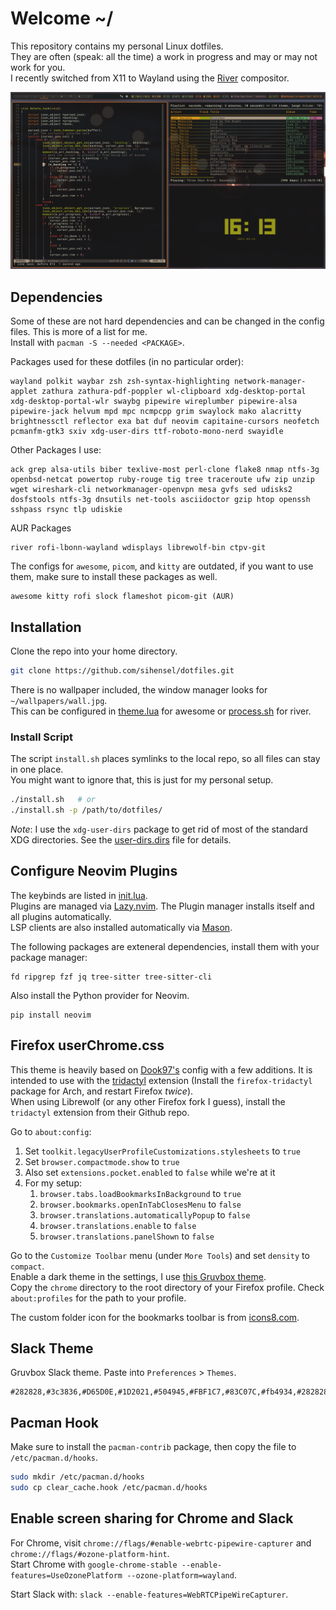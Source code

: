 # Welcome ~/

This repository contains my personal Linux dotfiles.<br>
They are often (speak: all the time) a work in progress and may or may not work for you.<br>
I recently switched from X11 to Wayland using the [River](https://github.com/riverwm/river) compositor.

![screenshot.png](screenshot.png)


## Dependencies

Some of these are not hard dependencies and can be changed in the config files. This is more of a list for me.<br>
Install with `pacman -S --needed <PACKAGE>`.

Packages used for these dotfiles (in no particular order):
```
wayland polkit waybar zsh zsh-syntax-highlighting network-manager-applet zathura zathura-pdf-poppler wl-clipboard xdg-desktop-portal xdg-desktop-portal-wlr swaybg pipewire wireplumber pipewire-alsa pipewire-jack helvum mpd mpc ncmpcpp grim swaylock mako alacritty brightnessctl reflector exa bat duf neovim capitaine-cursors neofetch pcmanfm-gtk3 sxiv xdg-user-dirs ttf-roboto-mono-nerd swayidle
```

Other Packages I use:
```
ack grep alsa-utils biber texlive-most perl-clone flake8 nmap ntfs-3g openbsd-netcat powertop ruby-rouge tig tree traceroute ufw zip unzip wget wireshark-cli networkmanager-openvpn mesa gvfs sed udisks2 dosfstools ntfs-3g dnsutils net-tools asciidoctor gzip htop openssh sshpass rsync tlp udiskie
```

AUR Packages
```
river rofi-lbonn-wayland wdisplays librewolf-bin ctpv-git
```

The configs for `awesome`, `picom`, and `kitty` are outdated, if you want to use them, make sure to install these packages as well.
```
awesome kitty rofi slock flameshot picom-git (AUR)
```


## Installation

Clone the repo into your home directory.

```sh
git clone https://github.com/sihensel/dotfiles.git
```

There is no wallpaper included, the window manager looks for `~/wallpapers/wall.jpg`.<br>
This can be configured in [theme.lua](awesome/themes/groovebox/theme.lua#L42) for awesome or [process.sh](river/process.sh#L44) for river.

### Install Script

The script `install.sh` places symlinks to the local repo, so all files can stay in one place.<br>
You might want to ignore that, this is just for my personal setup.

```sh
./install.sh   # or
./install.sh -p /path/to/dotfiles/
```

*Note*: I use the `xdg-user-dirs` package to get rid of most of the standard XDG directories. See the [user-dirs.dirs](./user-dirs.dirs) file for details.


## Configure Neovim Plugins

The keybinds are listed in [init.lua](nvim/init.lua).<br>
Plugins are managed via [Lazy.nvim](https://github.com/folke/lazy.nvim). The Plugin manager installs itself and all plugins automatically.<br>
LSP clients are also installed automatically via [Mason](https://github.com/williamboman/mason.nvim).

The following packages are exteneral dependencies, install them with your package manager:
```
fd ripgrep fzf jq tree-sitter tree-sitter-cli
```

Also install the Python provider for Neovim.
```
pip install neovim
```


## Firefox userChrome.css

This theme is heavily based on [Dook97's](https://github.com/Dook97/firefox-qutebrowser-userchrome) config with a few additions.
It is intended to use with the [tridactyl](https://github.com/tridactyl/tridactyl) extension (Install the `firefox-tridactyl` package for Arch, and restart Firefox _twice_).<br>
When using Librewolf (or any other Firefox fork I guess), install the `tridactyl` extension from their Github repo.

Go to `about:config`:
1. Set `toolkit.legacyUserProfileCustomizations.stylesheets` to `true`
2. Set `browser.compactmode.show` to `true`
3. Also set `extensions.pocket.enabled` to `false` while we're at it
4. For my setup:
    1. `browser.tabs.loadBookmarksInBackground` to `true`
    2. `browser.bookmarks.openInTabClosesMenu` to `false`
    3. `browser.translations.automaticallyPopup` to `false`
    4. `browser.translations.enable` to `false`
    5. `browser.translations.panelShown` to `false`

Go to the `Customize Toolbar` menu (under `More Tools`) and set `density` to `compact`.<br>
Enable a dark theme in the settings, I use [this Gruvbox theme](https://addons.mozilla.org/en-US/firefox/addon/gruvbox-dark-theme/).<br>
Copy the `chrome` directory to the root directory of your Firefox profile. Check `about:profiles` for the path to your profile.

The custom folder icon for the bookmarks toolbar is from [icons8.com](https://icons8.com/icon/12160/folder).


## Slack Theme

Gruvbox Slack theme. Paste into `Preferences` > `Themes`.
```
#282828,#3c3836,#D65D0E,#1D2021,#504945,#FBF1C7,#83C07C,#fb4934,#282828,#FBF1C7
```


## Pacman Hook

Make sure to install the `pacman-contrib` package, then copy the file to `/etc/pacman.d/hooks`.

```sh
sudo mkdir /etc/pacman.d/hooks
sudo cp clear_cache.hook /etc/pacman.d/hooks
```


## Enable screen sharing for Chrome and Slack

For Chrome, visit `chrome://flags/#enable-webrtc-pipewire-capturer` and `chrome://flags/#ozone-platform-hint`.<br>
Start Chrome with `google-chrome-stable --enable-features=UseOzonePlatform --ozone-platform=wayland`.

Start Slack with: `slack --enable-features=WebRTCPipeWireCapturer`.
